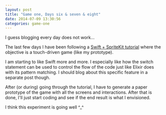 ```yaml
---
layout: post
title: "Game one, Days six & seven & eight"
date: 2014-07-09 13:30:56
categories: game-one
---
```


I guess blogging every day does not work...

The last few days I have been following a [Swift + SpriteKit tutorial](http://www.raywenderlich.com/75270/make-game-like-candy-crush-with-swift-tutorial-part-1) where the objective is a touch-driven game (like my prototype).

I am starting to like Swift more and more. I especially like how the switch statement can be used to control the flow of the code just like Elixir does with its pattern matching. I should blog about this specific feature in a separate post though.

After (or during) going through the tutorial, I have to generate a paper prototype of the game with all the screens and interactions. After that is done, I'll just start coding and see if the end result is what I envisioned.

I think this experiment is going well ^_^
